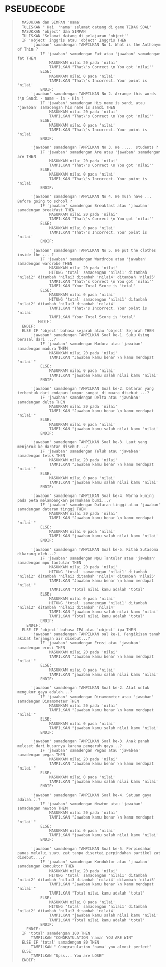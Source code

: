 # **PSEUDECODE**
>       MASUKKAN dan SIMPAN 'nama' 
>       TULISKAN " Hai  'nama' selamat datang di game TEBAK SOAL"
>       MASUKKAN 'object' dan SIMPAN
>       TULISKAN "Selamat datang di pelajaran 'object'"
>       IF 'object' inggris atau 'object' Inggris THEN
>           'jawaban' samadengan TAMPILKAN No 1. What is the Anthonym of Thin ?
>               IF 'jawaban' samadengan Fat atau 'jawaban' samadengan fat THEN
>                   MASUKKAN nilai 20 pada 'nilai'
>                   TAMPILKAN "That\'s Correct \n You got 'nilai'"
>               ELSE:
>                   MASUKKAN nilai 0 pada 'nilai'
>                   TAMPILKAN "That\'s Incorrect. Your point is 'nilai'
>               ENDIF:
>           'jawaban' samadengan TAMPILKAN No 2. Arrange this words !\n Sandi - name - is - His ?
>               IF 'jawaban' samadengan His name is sandi atau 'jawaban' samadengan his name is sandi THEN
>                   MASUKKAN nilai 20 pada 'nilai'
>                   TAMPILKAN "That\'s Correct \n You got 'nilai'"
>               ELSE:
>                   MASUKKAN nilai 0 pada 'nilai'
>                   TAMPILKAN "That\'s Incorrect. Your point is 'nilai'
>               ENDIF:
>
>           'jawaban' samadengan TAMPILKAN No 3. We ..... students ?
>               IF 'jawaban' samadengan Are atau 'jawaban' samadengan are THEN
>                   MASUKKAN nilai 20 pada 'nilai'
>                   TAMPILKAN "That\'s Correct \n You got 'nilai'"
>               ELSE:
>                   MASUKKAN nilai 0 pada 'nilai'
>                   TAMPILKAN "That\'s Incorrect. Your point is 'nilai'
>               ENDIF:
>
>           'jawaban' samadengan TAMPILKAN No 4. We mush have ... Before going to school ?
>               IF 'jawaban' samadengan Breakfast atau 'jawaban' samadengan breakfast THEN
>                   MASUKKAN nilai 20 pada 'nilai'
>                   TAMPILKAN "That\'s Correct \n You got 'nilai'"
>               ELSE:
>                   MASUKKAN nilai 0 pada 'nilai'
>                   TAMPILKAN "That\'s Incorrect. Your point is 'nilai'
>               ENDIF:
>
>           'jawaban' samadengan TAMPILKAN No 5. We put the clothes inside the ... ?
>               IF 'jawaban' samadengan Wardrobe atau 'jawaban' samadengan wardrobe THEN
>                   MASUKKAN nilai 20 pada 'nilai'
>                   HITUNG 'total' samadengan 'nilai1' ditambah 'nilai2' ditambah 'nilai3 ditambah 'nilai4' ditambah 'nilai5'
>                   TAMPILKAN "That\'s Correct \n You got 'nilai'"
>                   TAMPILKAN "Your Total Score is 'total'
>               ELSE:
>                   MASUKKAN nilai 0 pada 'nilai'
>                   HITUNG 'total' samadengan 'nilai1' ditambah 'nilai2' ditambah 'nilai3 ditambah 'nilai4'
>                   TAMPILKAN "That\'s Incorrect. Your point is 'nilai'
>                   TAMPILKAN "Your Total Score is 'total'
>              ENDIF:
>       ENDIF:
>       ELSE IF 'object' bahasa sejarah atau 'object' Sejarah THEN
>           'jawaban' samadengan TAMPILKAN Soal ke-1. Suku Osing berasal dari ...?
>               IF 'jawaban' samadengan Madura atau 'jawaban' samadengan madura THEN
>                   MASUKKAN nilai 20 pada 'nilai'
>                   TAMPILKAN "Jawaban kamu benar \n kamu mendapat 'nilai'"
>               ELSE:
>                   MASUKKAN nilai 0 pada 'nilai'
>                   TAMPILKAN "jawaban kamu salah nilai kamu 'nilai'
>               ENDIF:
>
>           'jawaban' samadengan TAMPILKAN Soal ke-2. Dataran yang terbentuk dari endapan lumpur sungai di muara disebut ...?
>               IF 'jawaban' samadengan Delta atau 'jawaban' samadengan delta THEN
>                   MASUKKAN nilai 20 pada 'nilai'
>                   TAMPILKAN "Jawaban kamu benar \n kamu mendapat 'nilai'"
>               ELSE:
>                   MASUKKAN nilai 0 pada 'nilai'
>                   TAMPILKAN "jawaban kamu salah nilai kamu 'nilai'
>               ENDIF:
>
>           'jawaban' samadengan TAMPILKAN Soal ke-3. Laut yang menjorok ke daratan disebut...?
>               IF 'jawaban' samadengan Teluk atau 'jawaban' samadengan teluk THEN
>                   MASUKKAN nilai 20 pada 'nilai'
>                   TAMPILKAN "Jawaban kamu benar \n kamu mendapat 'nilai'"
>               ELSE:
>                   MASUKKAN nilai 0 pada 'nilai'
>                   TAMPILKAN "jawaban kamu salah nilai kamu 'nilai'
>               ENDIF:
>
>           'jawaban' samadengan TAMPILKAN Soal ke-4. Warna kuning pada peta melambangkan permukaan bumi...?
>               IF 'jawaban' samadengan Dataran tinggi atau 'jawaban' samadengan dataran tinggi THEN
>                   MASUKKAN nilai 20 pada 'nilai'
>                   TAMPILKAN "Jawaban kamu benar \n kamu mendapat 'nilai'"
>               ELSE:
>                   MASUKKAN nilai 0 pada 'nilai'
>                   TAMPILKAN "jawaban kamu salah nilai kamu 'nilai'
>               ENDIF:
>
>           'jawaban' samadengan TAMPILKAN Soal ke-5. Kitab Sutasoma dikarang oleh...?
>               IF 'jawaban' samadengan Mpu Tantular atau 'jawaban' samadengan mpu tantular THEN
>                   MASUKKAN nilai 20 pada 'nilai'
>                   HITUNG 'total' samadengan 'nilai1' ditambah 'nilai2' ditambah 'nilai3 ditambah 'nilai4' ditambah 'nilai5'
>                   TAMPILKAN "Jawaban kamu benar \n kamu mendapat 'nilai'"
>                   TAMPILKAN "Total nilai kamu adalah 'total'
>               ELSE:
>                   MASUKKAN nilai 0 pada 'nilai'
>                   HITUNG 'total' samadengan 'nilai1' ditambah 'nilai2' ditambah 'nilai3 ditambah 'nilai4'
>                   TAMPILKAN "jawaban kamu salah nilai kamu 'nilai'
>                   TAMPILKAN "Total nilai kamu adalah 'total'
>               ENDIF:
>         ENDIF:
>       ELSE IF 'object' bahasa IPA atau 'object' ipa THEN
>           'jawaban' samadengan TAMPILKAN oal ke-1. Pengikisan tanah akibat terjangan air disebut...?
>               IF 'jawaban' samadengan Erosi atau 'jawaban' samadengan erosi THEN
>                   MASUKKAN nilai 20 pada 'nilai'
>                   TAMPILKAN "Jawaban kamu benar \n kamu mendapat 'nilai'"
>               ELSE:
>                   MASUKKAN nilai 0 pada 'nilai'
>                   TAMPILKAN "jawaban kamu salah nilai kamu 'nilai'
>               ENDIF:
>
>           'jawaban' samadengan TAMPILKAN Soal ke-2. Alat untuk mengukur gaya adalah...?
>               IF 'jawaban' samadengan Dinamometer atau 'jawaban' samadengan Dinamometer THEN
>                   MASUKKAN nilai 20 pada 'nilai'
>                   TAMPILKAN "Jawaban kamu benar \n kamu mendapat 'nilai'"
>               ELSE:
>                   MASUKKAN nilai 0 pada 'nilai'
>                   TAMPILKAN "jawaban kamu salah nilai kamu 'nilai'
>               ENDIF:
>
>           'jawaban' samadengan TAMPILKAN Soal ke-3. Anak panah meleset dari busurnya karena pengaruh gaya...?
>               IF 'jawaban' samadengan Pegas atau 'jawaban' samadengan pegas THEN
>                   MASUKKAN nilai 20 pada 'nilai'
>                   TAMPILKAN "Jawaban kamu benar \n kamu mendapat 'nilai'"
>               ELSE:
>                   MASUKKAN nilai 0 pada 'nilai'
>                   TAMPILKAN "jawaban kamu salah nilai kamu 'nilai'
>               ENDIF:
>
>           'jawaban' samadengan TAMPILKAN Soal ke-4. Satuan gaya adalah...?
>               IF 'jawaban' samadengan Newton atau 'jawaban' samadengan newton THEN
>                   MASUKKAN nilai 20 pada 'nilai'
>                   TAMPILKAN "Jawaban kamu benar \n kamu mendapat 'nilai'"
>               ELSE:
>                   MASUKKAN nilai 0 pada 'nilai'
>                   TAMPILKAN "jawaban kamu salah nilai kamu 'nilai'
>               ENDIF:
>
>           'jawaban' samadengan TAMPILKAN Soal ke-5. Perpindahan panas melalui suatu zat tanpa disertai perpindahan partikel zat disebut....?
>               IF 'jawaban' samadengan Konduktor atau 'jawaban' samadengan konduktor THEN
>                   MASUKKAN nilai 20 pada 'nilai'
>                   HITUNG 'total' samadengan 'nilai1' ditambah 'nilai2' ditambah 'nilai3 ditambah 'nilai4' ditambah 'nilai5'
>                   TAMPILKAN "Jawaban kamu benar \n kamu mendapat 'nilai'"
>                   TAMPILKAN "Total nilai kamu adalah 'total'
>               ELSE:
>                   MASUKKAN nilai 0 pada 'nilai'
>                   HITUNG 'total' samadengan 'nilai1' ditambah 'nilai2' ditambah 'nilai3 ditambah 'nilai4'
>                   TAMPILKAN "jawaban kamu salah nilai kamu 'nilai'
>                   TAMPILKAN "Total nilai kamu adalah 'total'
>               ENDIF:
>         ENDIF:
>       IF 'total' samadengan 100 THEN
>           TAMPILKAN "CONGRATULATION 'nama' YOU ARE WIN"
>       ELSE IF 'total' samadengan 80 THEN 
>           TAMPILKAN " Congratulation 'nama' you almost perfect"
>       ELSE:
>           TAMPILKAN "Upss... You are LOSE"
>       ENDIF: